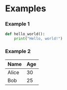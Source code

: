 # Examples

### Example 1

```python
def hello_world():
    print("Hello, world!")
```

### Example 2

| Name  | Age |
| ----- | --- |
| Alice | 30  |
| Bob   | 25  |
